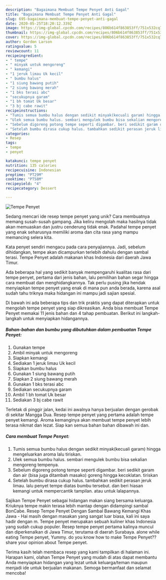 ```yaml
---
description: "Bagaimana Membuat Tempe Penyet Anti Gagal"
title: "Bagaimana Membuat Tempe Penyet Anti Gagal"
slug: 695-bagaimana-membuat-tempe-penyet-anti-gagal
date: 2020-05-25T18:20:12.339Z
image: https://img-global.cpcdn.com/recipes/806b614f863853ff/751x532cq70/tempe-penyet-foto-resep-utama.jpg
thumbnail: https://img-global.cpcdn.com/recipes/806b614f863853ff/751x532cq70/tempe-penyet-foto-resep-utama.jpg
cover: https://img-global.cpcdn.com/recipes/806b614f863853ff/751x532cq70/tempe-penyet-foto-resep-utama.jpg
author: Gordon Larson
ratingvalue: 5
reviewcount: 11
recipeingredient:
- " tempe"
- " minyak untuk mengoreng"
- " kemangi"
- "1 jeruk limau Uk kecil"
- " bumbu halus"
- "1 siung bawang putih"
- "2 siung bawang merah"
- "1 bks terasi abc"
- "secukupnya garam"
- "1 bh tomat Uk besar"
- "3 bj cabe rawit"
recipeinstructions:
- "Tumis semua bumbu halus dengan sedikit minyak(kecuali garam) hingga mengeluarkan aroma lalu tiriskan."
- "Ulek semua bumbu halus. sembari mengulek bumbu bisa sekalian mengoreng tempenya."
- "Sebelum digoreng potong tempe seperti digambar. beri sedikit garam dan air (bisa juga ditambah masako) goreng hingga kecoklatan. tiriskan"
- "Setelah bumbu dirasa cukup halus. tambahkan sedikit perasan jeruk limau. lalu penyet tempe diatas bumbu tersebut. dan beri hiasan kemangi untuk mempercantik tampilan. atau untuk lalapannya."
categories:
- Resep
tags:
- tempe
- penyet

katakunci: tempe penyet 
nutrition: 135 calories
recipecuisine: Indonesian
preptime: "PT29M"
cooktime: "PT58M"
recipeyield: "4"
recipecategory: Dessert

---
```



![Tempe Penyet](https://img-global.cpcdn.com/recipes/806b614f863853ff/751x532cq70/tempe-penyet-foto-resep-utama.jpg)

Sedang mencari ide resep tempe penyet yang unik? Cara membuatnya memang susah-susah gampang. Jika keliru mengolah maka hasilnya tidak akan memuaskan dan justru cenderung tidak enak. Padahal tempe penyet yang enak seharusnya memiliki aroma dan cita rasa yang mampu memancing selera kita.

Kata penyet sendiri mengacu pada cara penyajiannya. Jadi, sebelum dihidangkan, tempe akan dicampurkan terlebih dahulu dengan sambal terasi. Tempe Penyet adalah makanan khas Indonesia dari daerah Jawa Timur.

Ada beberapa hal yang sedikit banyak mempengaruhi kualitas rasa dari tempe penyet, pertama dari jenis bahan, lalu pemilihan bahan segar hingga cara membuat dan menghidangkannya. Tak perlu pusing jika hendak menyiapkan tempe penyet yang enak di mana pun anda berada, karena asal sudah tahu triknya maka hidangan ini mampu jadi sajian spesial.


Di bawah ini ada beberapa tips dan trik praktis yang dapat diterapkan untuk mengolah tempe penyet yang siap dikreasikan. Anda bisa membuat Tempe Penyet memakai 11 jenis bahan dan 4 tahap pembuatan. Berikut ini langkah-langkah untuk menyiapkan hidangannya.

<!--inarticleads1-->

##### Bahan-bahan dan bumbu yang dibutuhkan dalam pembuatan Tempe Penyet:

1. Gunakan  tempe
1. Ambil  minyak untuk mengoreng
1. Siapkan  kemangi
1. Sediakan 1 jeruk limau Uk kecil
1. Siapkan  bumbu halus
1. Gunakan 1 siung bawang putih
1. Siapkan 2 siung bawang merah
1. Gunakan 1 bks terasi abc
1. Sediakan secukupnya garam
1. Ambil 1 bh tomat Uk besar
1. Sediakan 3 bj cabe rawit


Terletak di pinggir jalan, kedai ini awalnya hanya berjualan dengan gerobak di sekitar Mangga Dua. Resep tempe penyet yang pertama adalah tempe penyet kemangi. Aroma kemanginya akan membuat tempe penyet lebih terasa nikmat dan lezat. Siap kan semua bahan bahan dibawah ini dan. 

<!--inarticleads2-->

##### Cara membuat Tempe Penyet:

1. Tumis semua bumbu halus dengan sedikit minyak(kecuali garam) hingga mengeluarkan aroma lalu tiriskan.
1. Ulek semua bumbu halus. sembari mengulek bumbu bisa sekalian mengoreng tempenya.
1. Sebelum digoreng potong tempe seperti digambar. beri sedikit garam dan air (bisa juga ditambah masako) goreng hingga kecoklatan. tiriskan
1. Setelah bumbu dirasa cukup halus. tambahkan sedikit perasan jeruk limau. lalu penyet tempe diatas bumbu tersebut. dan beri hiasan kemangi untuk mempercantik tampilan. atau untuk lalapannya.


Sajikan Tempe Penyet sebagai hidangan makan siang bersama keluarga. Kriuknya tempe makin terasa lebih mantap dengan didampingi sambal BonCabe. Resep Tempe Penyet Dengan Sambal Bawang Kemangi Khas Jawa - Hai masih dengan masakan yang sangat luar biasa, kali ini saya hadir dengan m. Tempe penyet merupakan sebuah kuliner khas Indonesia yang sudah cukup populer. Resep tempe penyet pertama kalinya muncul dan diperkenalkan di Jawa Timur, terutama di daerah Surabaya. alone while eating Tempe penyet, Yummy. do you know how to make Tempe Penyet??share your opinion about Tempe penyet. 

Terima kasih telah membaca resep yang kami tampilkan di halaman ini. Harapan kami, olahan Tempe Penyet yang mudah di atas dapat membantu Anda menyiapkan hidangan yang lezat untuk keluarga/teman maupun menjadi ide untuk berjualan makanan. Semoga bermanfaat dan selamat mencoba!
